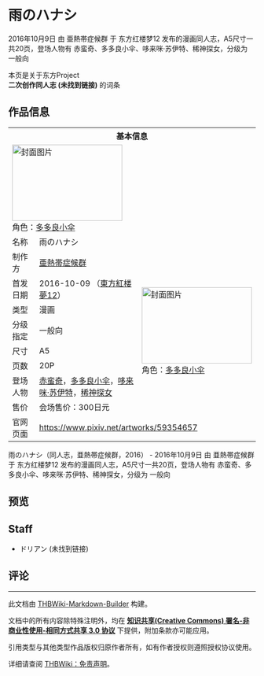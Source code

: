 # 雨のハナシ

<!-- source html: G:\repos\THBWiki-Markdown-Builder\THBWikiMarkdown\Temp\main\a\a2\ns0%3A%E9%9B%A8%E3%81%AE%E3%83%8F%E3%83%8A%E3%82%B7.html -->

2016年10月9日 由 亜熱帯症候群 于 东方红楼梦12 发布的漫画同人志，A5尺寸一共20页，登场人物有 赤蛮奇、多多良小伞、哆来咪·苏伊特、稀神探女，分级为 一般向

本页是关于东方Project  
 **二次创作同人志 (未找到链接)** 的词条

## 作品信息

<table><tbody><tr><th colspan="3">基本信息</th></tr><tr><td class="cover-artwork-mobile" colspan="2"><a href="./文件-雨のハナシ封面.png.md" class="image" title="封面图片"><img alt="封面图片" src="https://upload.thwiki.cc/thumb/1/11/%E9%9B%A8%E3%81%AE%E3%83%8F%E3%83%8A%E3%82%B7%E5%B0%81%E9%9D%A2.png/224px-%E9%9B%A8%E3%81%AE%E3%83%8F%E3%83%8A%E3%82%B7%E5%B0%81%E9%9D%A2.png" decoding="async" loading="lazy" width="224" height="155" srcset="https://upload.thwiki.cc/thumb/1/11/%E9%9B%A8%E3%81%AE%E3%83%8F%E3%83%8A%E3%82%B7%E5%B0%81%E9%9D%A2.png/336px-%E9%9B%A8%E3%81%AE%E3%83%8F%E3%83%8A%E3%82%B7%E5%B0%81%E9%9D%A2.png 1.5x, https://upload.thwiki.cc/thumb/1/11/%E9%9B%A8%E3%81%AE%E3%83%8F%E3%83%8A%E3%82%B7%E5%B0%81%E9%9D%A2.png/448px-%E9%9B%A8%E3%81%AE%E3%83%8F%E3%83%8A%E3%82%B7%E5%B0%81%E9%9D%A2.png 2x" data-file-width="1769" data-file-height="1224"></a><div class="cover-char">角色：<a href="./多多良小伞.md" title="多多良小伞">多多良小伞</a></div></td>
</tr><tr><td class="label">名称</td><td colspan="2"> 雨のハナシ </td></tr><tr><td class="label">制作方</td><td><a href="./亜熱帯症候群.md" title="亜熱帯症候群">亜熱帯症候群</a></td><td class="cover-artwork" rowspan="8" style="min-width:224px;"><a href="./文件-雨のハナシ封面.png.md" class="image" title="封面图片"><img alt="封面图片" src="https://upload.thwiki.cc/thumb/1/11/%E9%9B%A8%E3%81%AE%E3%83%8F%E3%83%8A%E3%82%B7%E5%B0%81%E9%9D%A2.png/224px-%E9%9B%A8%E3%81%AE%E3%83%8F%E3%83%8A%E3%82%B7%E5%B0%81%E9%9D%A2.png" decoding="async" loading="lazy" width="224" height="155" srcset="https://upload.thwiki.cc/thumb/1/11/%E9%9B%A8%E3%81%AE%E3%83%8F%E3%83%8A%E3%82%B7%E5%B0%81%E9%9D%A2.png/336px-%E9%9B%A8%E3%81%AE%E3%83%8F%E3%83%8A%E3%82%B7%E5%B0%81%E9%9D%A2.png 1.5x, https://upload.thwiki.cc/thumb/1/11/%E9%9B%A8%E3%81%AE%E3%83%8F%E3%83%8A%E3%82%B7%E5%B0%81%E9%9D%A2.png/448px-%E9%9B%A8%E3%81%AE%E3%83%8F%E3%83%8A%E3%82%B7%E5%B0%81%E9%9D%A2.png 2x" data-file-width="1769" data-file-height="1224"></a><div class="cover-char">角色：<a href="./多多良小伞.md" title="多多良小伞">多多良小伞</a></div></td>
</tr><tr><td class="label">首发日期</td><td>2016-10-09&#160;（<a href="/展会作品列表?e=%E4%B8%9C%E6%96%B9%E7%BA%A2%E6%A5%BC%E6%A2%A6%2312">東方紅楼夢12</a>）</td></tr><tr><td class="label">类型</td><td>漫画</td></tr><tr><td class="label">分级指定</td><td>一般向</td></tr><tr><td class="label">尺寸</td><td>A5</td></tr><tr><td class="label">页数</td><td>20P</td></tr><tr><td class="label">登场人物</td><td><a href="./赤蛮奇.md" title="赤蛮奇">赤蛮奇</a>，<a href="./多多良小伞.md" title="多多良小伞">多多良小伞</a>，<a href="./哆来咪·苏伊特.md" title="哆来咪·苏伊特">哆来咪·苏伊特</a>，<a href="./稀神探女.md" title="稀神探女">稀神探女</a></td></tr><tr><td class="label">售价</td><td>会场售价：300日元</td></tr>
<tr><td class="label">官网页面</td><td colspan="2"><a rel="nofollow" class="external free" href="https://www.pixiv.net/artworks/59354657">https://www.pixiv.net/artworks/59354657</a></td></tr></tbody></table>

雨のハナシ（同人志，亜熱帯症候群，2016） - 2016年10月9日 由 亜熱帯症候群 于 东方红楼梦12 发布的漫画同人志，A5尺寸一共20页，登场人物有 赤蛮奇、多多良小伞、哆来咪·苏伊特、稀神探女，分级为 一般向

## 预览

## Staff
- ドリアン (未找到链接)


## 评论




---

此文档由 [THBWiki-Markdown-Builder](https://github.com/Delsin-Yu/THBWiki-Markdown-Builder) 构建。

文档中的所有内容除特殊注明外，均在 [**知识共享(Creative Commons) 署名-非商业性使用-相同方式共享 3.0 协议**](https://creativecommons.org/licenses/by-sa/3.0/deed.zh-hans) 下提供，附加条款亦可能应用。

引用类型与其他类型作品版权归原作者所有，如有作者授权则遵照授权协议使用。

详细请查阅 [THBWiki：免责声明](https://thbwiki.cc/THBWiki:%E5%85%8D%E8%B4%A3%E5%A3%B0%E6%98%8E)。

